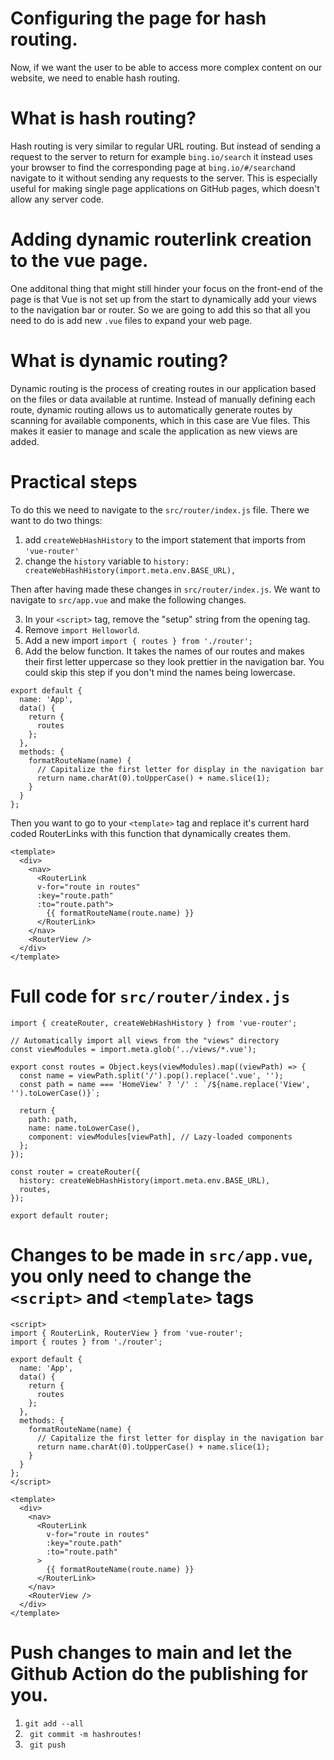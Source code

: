# Configuring the page for hash routing.
Now, if we want the user to be able to access more complex content on our website, we need to enable hash routing. 

# What is hash routing?
Hash routing is very similar to regular URL routing. But instead of sending a request to the server to return for example `bing.io/search` it instead uses your browser to find the corresponding page at `bing.io/#/search`and navigate to it without sending any requests to the server. This is especially useful for making single page applications on GitHub pages, which doesn't allow any server code.

# Adding dynamic routerlink creation to the vue page.
One additonal thing that might still hinder your focus on the front-end of the page is that Vue is not set up from the start to dynamically add your views to the navigation bar or router. So we are going to add this so that all you need to do is add new `.vue` files to expand your web page.

# What is dynamic routing?
Dynamic routing is the process of creating routes in our application based on the files or data available at runtime. Instead of manually defining each route, dynamic routing allows us to automatically generate routes by scanning for available components, which in this case are Vue files. This makes it easier to manage and scale the application as new views are added.


# Practical steps

To do this we need to navigate to the `src/router/index.js` file. There we want to do two things:

1. add `createWebHashHistory` to the import statement that imports from `'vue-router'`
2. change the `history` variable to `history: createWebHashHistory(import.meta.env.BASE_URL),`

Then after having made these changes in `src/router/index.js`. We want to navigate to `src/app.vue` and make the following changes.

3. In your `<script>` tag, remove the "setup" string from the opening tag. 
4. Remove `import Helloworld`. 
5. Add a new import `import { routes } from './router';` 
6. Add the below function. It takes the names of our routes and makes their first letter uppercase so they look prettier in the navigation bar. You could skip this step if you don't mind the names being lowercase.
```
export default {
  name: 'App',
  data() {
    return {
      routes
    };
  },
  methods: {
    formatRouteName(name) {
      // Capitalize the first letter for display in the navigation bar
      return name.charAt(0).toUpperCase() + name.slice(1);
    }
  }
};
```

Then you want to go to your `<template>` tag and replace it's current hard coded RouterLinks with this function that dynamically creates them.
```
<template>
  <div>
    <nav>
      <RouterLink 
      v-for="route in routes" 
      :key="route.path" 
      :to="route.path">
        {{ formatRouteName(route.name) }}
      </RouterLink>
    </nav>
    <RouterView />
  </div>
</template>
```

# Full code for `src/router/index.js`
```
import { createRouter, createWebHashHistory } from 'vue-router';

// Automatically import all views from the "views" directory
const viewModules = import.meta.glob('../views/*.vue');

export const routes = Object.keys(viewModules).map((viewPath) => {
  const name = viewPath.split('/').pop().replace('.vue', '');
  const path = name === 'HomeView' ? '/' : `/${name.replace('View', '').toLowerCase()}`;

  return {
    path: path,
    name: name.toLowerCase(),
    component: viewModules[viewPath], // Lazy-loaded components
  };
});

const router = createRouter({
  history: createWebHashHistory(import.meta.env.BASE_URL),
  routes,
});

export default router;
```


# Changes to be made in `src/app.vue`, you only need to change the `<script>` and `<template>` tags
```
<script>
import { RouterLink, RouterView } from 'vue-router';
import { routes } from './router';

export default {
  name: 'App',
  data() {
    return {
      routes
    };
  },
  methods: {
    formatRouteName(name) {
      // Capitalize the first letter for display in the navigation bar
      return name.charAt(0).toUpperCase() + name.slice(1);
    }
  }
};
</script>

<template>
  <div>
    <nav>
      <RouterLink
        v-for="route in routes"
        :key="route.path"
        :to="route.path"
      >
        {{ formatRouteName(route.name) }}
      </RouterLink>
    </nav>
    <RouterView />
  </div>
</template>
```

# Push changes to main and let the Github Action do the publishing for you.
1. ` git add --all `
2. ` git commit -m hashroutes!`
3. ` git push`